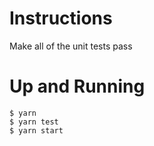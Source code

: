 # Instructions

Make all of the unit tests pass

# Up and Running

```shell
$ yarn
$ yarn test
$ yarn start
```